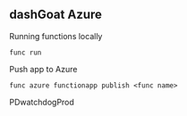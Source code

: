 ## dashGoat Azure

Running functions locally

```
func run
```

Push app to Azure
```
func azure functionapp publish <func name>
```
PDwatchdogProd